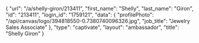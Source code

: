 {
    "url": "\/a\/shelly-giron\/213411",
    "first_name": "Shelly",
    "last_name": "Giron",
    "id": "213411",
    "login_id": "1759121",
    "data": {
        "profilePhoto": "\/api\/canvas\/logo\/394818550-0.7380740096326.jpg",
        "job_title": "Jewelry Sales Associate"
    },
    "type": "captivate",
    "layout": "ambassador",
    "title": "Shelly Giron"
}